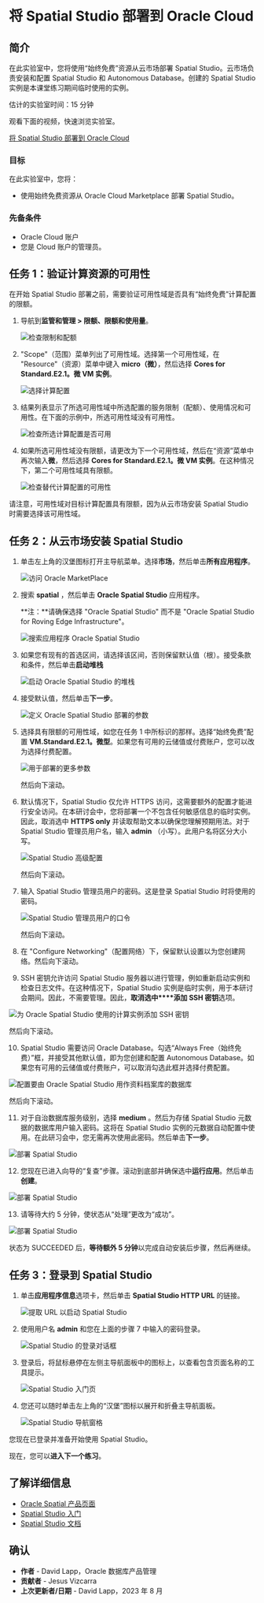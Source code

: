 # 将 Spatial Studio 部署到 Oracle Cloud

## 简介

在此实验室中，您将使用“始终免费”资源从云市场部署 Spatial Studio。云市场负责安装和配置 Spatial Studio 和 Autonomous Database。创建的 Spatial Studio 实例是本课堂练习期间临时使用的实例。

估计的实验室时间：15 分钟

观看下面的视频，快速浏览实验室。

[将 Spatial Studio 部署到 Oracle Cloud](videohub:1_63orvw8q)

### 目标

在此实验室中，您将：

*   使用始终免费资源从 Oracle Cloud Marketplace 部署 Spatial Studio。

### 先备条件

*   Oracle Cloud 账户
*   您是 Cloud 账户的管理员。

## 任务 1：验证计算资源的可用性

在开始 Spatial Studio 部署之前，需要验证可用性域是否具有“始终免费”计算配置的限额。

1.  导航到**监管和管理 > 限额、限额和使用量**。
    
    ![检查限制和配额](images/quota-01.png)
    
2.  "Scope"（范围）菜单列出了可用性域。选择第一个可用性域，在 "Resource"（资源）菜单中键入 **micro（微）**，然后选择 **Cores for Standard.E2.1。微 VM 实例**。
    
    ![选择计算配置](images/quota-02.png)
    
3.  结果列表显示了所选可用性域中所选配置的服务限制（配额）、使用情况和可用性。在下面的示例中，所选可用性域没有可用性。
    
    ![检查所选计算配置是否可用](images/quota-03.png)
    
4.  如果所选可用性域没有限额，请更改为下一个可用性域，然后在“资源”菜单中再次输入**微**，然后选择 **Cores for Standard.E2.1。微 VM 实例**。在这种情况下，第二个可用性域具有限额。
    
    ![检查替代计算配置的可用性](images/quota-04.png)
    

请注意，可用性域对目标计算配置具有限额，因为从云市场安装 Spatial Studio 时需要选择该可用性域。

## 任务 2：从云市场安装 Spatial Studio

1.  单击左上角的汉堡图标打开主导航菜单。选择**市场**，然后单击**所有应用程序**。
    
    ![访问 Oracle MarketPlace](images/mp-01.png)
    
2.  搜索 **spatial** ，然后单击 **Oracle Spatial Studio** 应用程序。
    
    **注：**请确保选择 "Oracle Spatial Studio" 而不是 "Oracle Spatial Studio for Roving Edge Infrastructure"。
    
    ![搜索应用程序 Oracle Spatial Studio](images/mp-02.png)
    
3.  如果您有现有的首选区间，请选择该区间，否则保留默认值（根）。接受条款和条件，然后单击**启动堆栈**
    
    ![启动 Oracle Spatial Studio 的堆栈](images/mp-04.png)
    
4.  接受默认值，然后单击**下一步**。
    
    ![定义 Oracle Spatial Studio 部署的参数](images/mp-05.png)
    
5.  选择具有限额的可用性域，如您在任务 1 中所标识的那样。选择“始终免费”配置 **VM.Standard.E2.1。微型**。如果您有可用的云储值或付费账户，您可以改为选择付费配置。
    
    ![用于部署的更多参数](images/mp-06.png)
    
    然后向下滚动。
    
6.  默认情况下，Spatial Studio 仅允许 HTTPS 访问，这需要额外的配置才能进行安全访问。在本研讨会中，您将部署一个不包含任何敏感信息的临时实例。因此，取消选中 **HTTPS only** 并读取帮助文本以确保您理解预期用法。对于 Spatial Studio 管理员用户名，输入 **admin** （小写）。此用户名将区分大小写。
    
    ![Spatial Studio 高级配置](images/mp-07.png)
    
    然后向下滚动。
    
7.  输入 Spatial Studio 管理员用户的密码。这是登录 Spatial Studio 时将使用的密码。
    
    ![Spatial Studio 管理员用户的口令](images/mp-07a.png)
    
    然后向下滚动。
    
8.  在 "Configure Networking"（配置网络）下，保留默认设置以为您创建网络。然后向下滚动。
    
9.  SSH 密钥允许访问 Spatial Studio 服务器以进行管理，例如重新启动实例和检查日志文件。在这种情况下，Spatial Studio 实例是临时实例，用于本研讨会期间。因此，不需要管理。因此，**取消选中****添加 SSH 密钥**选项。
    

![为 Oracle Spatial Studio 使用的计算实例添加 SSH 密钥](images/mp-09.png)

然后向下滚动。

10.  Spatial Studio 需要访问 Oracle Database。勾选“Always Free（始终免费）”框，并接受其他默认值，即为您创建和配置 Autonomous Database。如果您有可用的云储值或付费账户，可以取消勾选此框并选择付费配置。

![配置要由 Oracle Spatial Studio 用作资料档案库的数据库](images/mp-11.png)

然后向下滚动。

11.  对于自治数据库服务级别，选择 **medium** 。然后为存储 Spatial Studio 元数据的数据库用户输入密码。这将在 Spatial Studio 实例的元数据自动配置中使用。在此研习会中，您无需再次使用此密码。然后单击**下一步**。

![部署 Spatial Studio](images/mp-12.png)

12.  您现在已进入向导的“复查”步骤。滚动到底部并确保选中**运行应用**。然后单击**创建**。

![部署 Spatial Studio](images/mp-13.png)

13.  请等待大约 5 分钟，使状态从“处理”更改为“成功”。

![部署 Spatial Studio](images/mp-14.png)

状态为 SUCCEEDED 后，**等待额外 5 分钟**以完成自动安装后步骤，然后再继续。

## 任务 3：登录到 Spatial Studio

1.  单击**应用程序信息**选项卡，然后单击 **Spatial Studio HTTP URL** 的链接。
    
    ![提取 URL 以启动 Spatial Studio](images/mp-15.png)
    
2.  使用用户名 **admin** 和您在上面的步骤 7 中输入的密码登录。
    
    ![Spatial Studio 的登录对话框](images/mp-17.png)
    
3.  登录后，将鼠标悬停在左侧主导航面板中的图标上，以查看包含页面名称的工具提示。
    
    ![Spatial Studio 入门页](images/mp-19.png)
    
4.  您还可以随时单击左上角的“汉堡”图标以展开和折叠主导航面板。
    
    ![Spatial Studio 导航窗格](images/mp-20.png)
    

您现在已登录并准备开始使用 Spatial Studio。

现在，您可以**进入下一个练习**。

## 了解详细信息

*   [Oracle Spatial 产品页面](https://www.oracle.com/database/spatial)
*   [Spatial Studio 入门](https://www.oracle.com/database/technologies/spatial-studio/get-started.html)
*   [Spatial Studio 文档](https://docs.oracle.com/en/database/oracle/spatial-studio)

## 确认

*   **作者** - David Lapp，Oracle 数据库产品管理
*   **贡献者** - Jesus Vizcarra
*   **上次更新者/日期** - David Lapp，2023 年 8 月